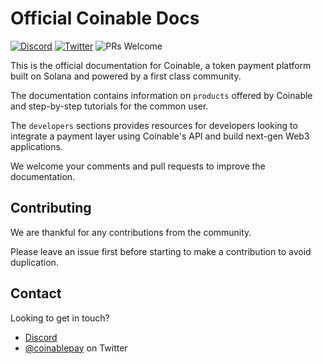 # Official Coinable Docs

[![Discord](https://img.shields.io/discord/952008855078973460?color=7289DA)](https://discord.gg/ykwpVayb) [![Twitter](https://img.shields.io/twitter/follow/coinablepay?color=%231DA1F2)](https://twitter.com/coinablepay) ![PRs Welcome](https://img.shields.io/badge/PRs-welcome-brightgreen.svg)


This is the official documentation for Coinable, a token payment platform built on Solana and powered by a first class community.

The documentation contains information on `products` offered by Coinable and step-by-step tutorials for the common user.

The `developers` sections provides resources for developers looking to integrate a payment layer using Coinable's API and build next-gen Web3 applications.

We welcome your comments and pull requests to improve the documentation.


## Contributing

We are thankful for any contributions from the community.

Please leave an issue first before starting to make a contribution to avoid duplication.

## Contact

Looking to get in touch?

- [Discord](https://discord.gg/RgU669RNRk)
- [@coinablepay](https://twitter.com/coinablepay) on Twitter